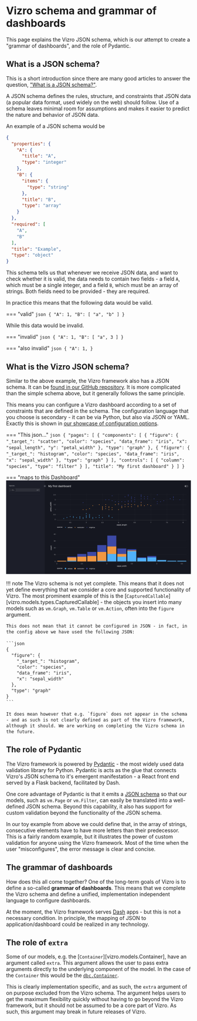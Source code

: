 # Vizro schema and grammar of dashboards

This page explains the Vizro JSON schema, which is our attempt to create a "grammar of dashboards", and the role of Pydantic.

## What is a JSON schema?

This is a short introduction since there are many good articles to answer the question, ["What is a JSON schema?"](https://blog.postman.com/what-is-json-schema).

A JSON schema defines the rules, structure, and constraints that JSON data (a popular data format, used widely on the web) should follow. Use of a schema leaves minimal room for assumptions and makes it easier to predict the nature and behavior of JSON data.

An example of a JSON schema would be

```json
{
  "properties": {
    "A": {
      "title": "A",
      "type": "integer"
    },
    "B": {
      "items": {
        "type": "string"
      },
      "title": "B",
      "type": "array"
    }
  },
  "required": [
    "A",
    "B"
  ],
  "title": "Example",
  "type": "object"
}
```

This schema tells us that whenever we receive JSON data, and want to check whether it is valid, the data needs to contain two fields - a field `A`, which must be a single integer, and a field `B`, which must be an array of strings. Both fields need to be provided - they are required.

In practice this means that the following data would be valid.

=== "valid"
    ```json
    {
      "A": 1,
      "B": [
        "a",
        "b"
      ]
    }
    ```

While this data would be invalid.

=== "invalid"
    ```json
    {
      "A": 1,
      "B": [
        "a",
        3
      ]
    }
    ```

=== "also invalid"
    ```json
    {
    "A": 1,
    }
    ```

## What is the Vizro JSON schema?

Similar to the above example, the Vizro framework also has a JSON schema. It can be [found in our GitHub repository](https://github.com/mckinsey/vizro/tree/main/vizro-core/schemas). It is more complicated than the simple schema above, but it generally follows the same principle.

This means you can configure a Vizro dashboard according to a set of constraints that are defined in the schema. The configuration language that you choose is secondary - it can be via Python, but also via JSON or YAML. Exactly this is shown in [our showcase of configuration options](../user-guides/dashboard.md#use-dashboard-configuration-options).

=== "This json..."
    ```json
    {
      "pages": [
        {
          "components": [
            {
              "figure": {
                "_target_": "scatter",
                "color": "species",
                "data_frame": "iris",
                "x": "sepal_length",
                "y": "petal_width"
              },
              "type": "graph"
            },
            {
              "figure": {
                "_target_": "histogram",
                "color": "species",
                "data_frame": "iris",
                "x": "sepal_width"
              },
              "type": "graph"
            }
          ],
          "controls": [
            {
              "column": "species",
              "type": "filter"
            }
          ],
          "title": "My first dashboard"
        }
      ]
    }
    ```

=== "maps to this Dashboard"
    [![Dashboard]][dashboard]

!!! note
    The Vizro schema is not yet complete. This means that it does not yet define everything that we consider a core and supported functionality of Vizro. The most prominent example of this is the [`CapturedCallable`][vizro.models.types.CapturedCallable] - the objects you insert into many models such as `vm.Graph`, `vm.Table` or `vm.Action`, often into the `figure` argument.

    This does not mean that it cannot be configured in JSON - in fact, in the config above we have used the following JSON:

    ```json
    {
      "figure": {
        "_target_": "histogram",
        "color": "species",
        "data_frame": "iris",
        "x": "sepal_width"
      },
      "type": "graph"
    }
    ```

    It does mean however that e.g. `figure` does not appear in the schema - and as such is not clearly defined as part of the Vizro framework, although it should. We are working on completing the Vizro schema in the future.

## The role of Pydantic

The Vizro framework is powered by [Pydantic](https://docs.pydantic.dev/latest/) - the most widely used data validation library for Python. Pydantic is acts as the glue that connects Vizro's JSON schema to it's emergent manifestation - a React front end served by a Flask backend, facilitated by Dash.

One core advantage of Pydantic is that it emits a [JSON schema](https://blog.postman.com/what-is-json-schema) so that our models, such as `vm.Page` or `vm.Filter`, can easily be translated into a well-defined JSON schema. Beyond this capability, it also has support for custom validation beyond the functionality of the JSON schema.

In our toy example from above we could define that, in the array of strings, consecutive elements have to have more letters than their predecessor. This is a fairly random example, but it illustrates the power of custom validation for anyone using the Vizro framework. Most of the time when the user "misconfigures", the error message is clear and concise.

## The grammar of dashboards

How does this all come together? One of the long-term goals of Vizro is to define a so-called **grammar of dashboards**. This means that we complete the Vizro schema and define a unified, implementation independent language to configure dashboards.

At the moment, the Vizro framework serves [Dash](https://github.com/plotly/dash) apps - but this is not a necessary condition. In principle, the mapping of JSON to application/dashboard could be realized in any technology.

## The role of `extra`

Some of our models, e.g. the [`Container`][vizro.models.Container], have an argument called `extra`. This argument allows the user to pass extra arguments directly to the underlying component of the model. In the case of the `Container` this would be the [`dbc.Container`](https://dash-bootstrap-components.opensource.faculty.ai/docs/components/layout/).

This is clearly implementation specific, and as such, the `extra` argument of on purpose excluded from the Vizro schema. The argument helps users to get the maximum flexibility quickly without having to go beyond the Vizro framework, but it should not be assumed to be a core part of Vizro. As such, this argument may break in future releases of Vizro.

[dashboard]: ../../assets/user_guides/dashboard/dashboard.png
